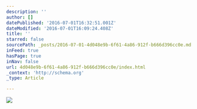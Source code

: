 ```yaml
---
description: ''
author: []
datePublished: '2016-07-01T16:32:51.001Z'
dateModified: '2016-07-01T16:09:24.408Z'
title: ''
starred: false
sourcePath: _posts/2016-07-01-4d048e9b-6f61-4a86-912f-b666d396cc0e.md
inFeed: true
hasPage: true
inNav: false
url: 4d048e9b-6f61-4a86-912f-b666d396cc0e/index.html
_context: 'http://schema.org'
_type: Article

---
```

![](https://the-grid-user-content.s3-us-west-2.amazonaws.com/bc625419-bb33-47cf-bae7-b7d0d691d7a7.jpg)